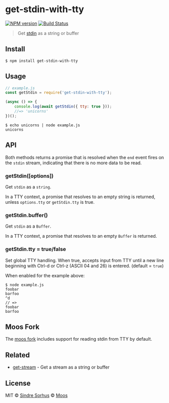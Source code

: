 # get-stdin-with-tty

[![NPM version](https://img.shields.io/npm/v/get-stdin-with-tty.svg)](https://www.npmjs.com/package/get-stdin-with-tty)
[![Build Status](https://travis-ci.org/moos/get-stdin.svg?branch=master)](https://travis-ci.org/moos/get-stdin)

> Get [stdin](https://nodejs.org/api/process.html#process_process_stdin) as a string or buffer

## Install

```
$ npm install get-stdin-with-tty
```

## Usage

```js
// example.js
const getStdin = require('get-stdin-with-tty');

(async () => {
	console.log(await getStdin({ tty: true }));
	//=> 'unicorns'
})();
```

```
$ echo unicorns | node example.js
unicorns
```

## API

Both methods returns a promise that is resolved when the `end` event fires on the `stdin` stream, indicating that there is no more data to be read.

### getStdin([options])

Get `stdin` as a `string`.

In a TTY context, a promise that resolves to an empty string is returned, unless `options.tty` or `getStdin.tty` is true.

### getStdin.buffer()

Get `stdin` as a `Buffer`.

In a TTY context, a promise that resolves to an empty `Buffer` is returned.

### getStdin.tty = true/false

Set global TTY handling.  When true, accepts input from TTY until a new line beginning with Ctrl-d or Ctrl-z (ASCII 04 and 26) is entered. (default = `true`)

When enabled for the example above:

```
$ node example.js
foobar
barfoo
^d
// =>
foobar
barfoo
```

## Moos Fork

The [moos fork](https://github.com/moos/get-stdin) includes support for reading stdin from TTY by default.

## Related

- [get-stream](https://github.com/sindresorhus/get-stream) - Get a stream as a string or buffer

## License

MIT © [Sindre Sorhus](http://sindresorhus.com)
© [Moos](http://github.com/moos)
